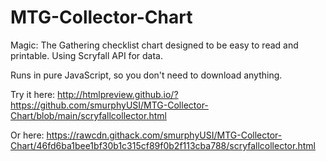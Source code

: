 # MTG-Collector-Chart
Magic: The Gathering checklist chart designed to be easy to read and printable.  Using Scryfall API for data.


Runs in pure JavaScript, so you don't need to download anything.

Try it here:
http://htmlpreview.github.io/?https://github.com/smurphyUSI/MTG-Collector-Chart/blob/main/scryfallcollector.html

Or here:
https://rawcdn.githack.com/smurphyUSI/MTG-Collector-Chart/46fd6ba1bee1bf30b1c315cf89f0b2f113cba788/scryfallcollector.html
